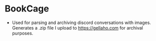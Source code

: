 # BookCage

* Used for parsing and archiving discord conversations with images. Generates a .zip file I upload to https://gellaho.com for archival purposes.

